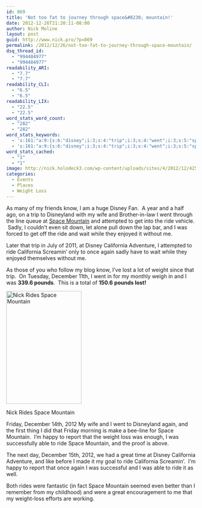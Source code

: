 ```yaml
---
id: 869
title: 'Not too fat to journey through space&#8230; mountain!'
date: 2012-12-26T21:20:11-08:00
author: Nick Moline
layout: post
guid: http://www.nick.pro/?p=869
permalink: /2012/12/26/not-too-fat-to-journey-through-space-mountain/
dsq_thread_id:
  - "994484977"
  - "994484977"
readability_ARI:
  - "7.7"
  - "7.7"
readability_CLI:
  - "6.5"
  - "6.5"
readability_LIX:
  - "22.5"
  - "22.5"
word_stats_word_count:
  - "282"
  - "282"
word_stats_keywords:
  - 's:161:"a:9:{s:6:"disney";i:3;s:4:"trip";i:3;s:4:"went";i:3;s:5:"space";i:5;s:8:"mountain";i:5;s:4:"ride";i:6;s:10:"california";i:4;s:6:"weight";i:3;s:8:"december";i:3;}";'
  - 's:161:"a:9:{s:6:"disney";i:3;s:4:"trip";i:3;s:4:"went";i:3;s:5:"space";i:5;s:8:"mountain";i:5;s:4:"ride";i:6;s:10:"california";i:4;s:6:"weight";i:3;s:8:"december";i:3;}";'
word_stats_cached:
  - "1"
  - "1"
image: http://nick.holodeck3.com/wp-content/uploads/sites/4/2012/12/425391000121-672x372.jpg
categories:
  - Events
  - Places
  - Weight Loss
---
```

As many of my friends know, I am a huge Disney Fan.  A year and a half ago, on a trip to Disneyland with my wife and Brother-in-law I went through the line queue at <a title="Space Mountain - Tomorrowland - Disneyland" href="http://disneyland.disney.go.com/disneyland/space-mountain/" target="_blank">Space Mountain</a> and attempted to get into the ride vehicle.  Sadly, I couldn&#8217;t even sit down, let alone pull down the lap bar, and I was forced to get off the ride and wait while they enjoyed it without me.

Later that trip in July of 2011, at Disney California Adventure, I attempted to ride California Screamin&#8217; only to once again sadly have to wait while they enjoyed themselves without me.

As those of you who follow my blog know, I&#8217;ve lost a lot of weight since that trip.  On Tuesday, December 11th, I went in for my monthly weigh in and I was **339.6 pounds**.  This is a total of **150.6** **pounds lost!**

<div id="attachment_871" style="width: 210px" class="wp-caption alignright">
  <a href="https://i1.wp.com/www.nick.pro/wp-content/uploads/2012/12/425391000121.jpg?ssl=1"><img aria-describedby="caption-attachment-871" class="size-medium wp-image-871 " src="https://i0.wp.com/www.nick.pro/wp-content/uploads/2012/12/425391000121-200x300.jpg?resize=200%2C300&#038;ssl=1" alt="Nick Rides Space Mountain" width="200" height="300" srcset="https://i0.wp.com/nick.holodeck3.com/wp-content/uploads/sites/4/2012/12/425391000121.jpg?resize=200%2C300 200w, https://i0.wp.com/nick.holodeck3.com/wp-content/uploads/sites/4/2012/12/425391000121.jpg?resize=682%2C1024 682w, https://i0.wp.com/nick.holodeck3.com/wp-content/uploads/sites/4/2012/12/425391000121.jpg?w=1024 1024w" sizes="(max-width: 200px) 100vw, 200px" data-recalc-dims="1" /></a>
  
  <p id="caption-attachment-871" class="wp-caption-text">
    Nick Rides Space Mountain
  </p>
</div>

Friday, December 14th, 2012 My wife and I went to Disneyland again, and the first thing I did that Friday morning is make a bee-line for Space Mountain.  I&#8217;m happy to report that the weight loss was enough, I was successfully able to ride Space Mountain, and the proof is above.

The next day, December 15th, 2012, we had a great time at Disney California Adventure, and like before I made it my goal to ride California Screamin&#8217;.  I&#8217;m happy to report that once again I was successful and I was able to ride it as well.

Both rides were fantastic (in fact Space Mountain seemed even better than I remember from my childhood) and were a great encouragement to me that my weight-loss efforts are working.